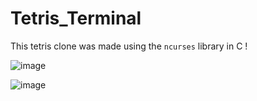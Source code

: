 # Tetris_Terminal

This tetris clone was made using the `ncurses` library in C !

![image](https://user-images.githubusercontent.com/68433935/172022675-b9a52890-68f6-46b5-b506-efff96c2e1dd.png)

![image](https://user-images.githubusercontent.com/68433935/172022690-e5fcbb66-b305-4a75-8ceb-81387e4b3109.png)
